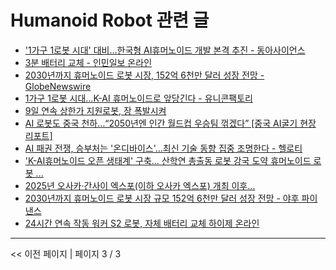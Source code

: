 # Humanoid Robot 관련 글

- ['1가구 1로봇 시대' 대비…한국형 AI휴머노이드 개발 본격 추진 - 동아사이언스](%271%EA%B0%80%EA%B5%AC%201%EB%A1%9C%EB%B4%87%20%EC%8B%9C%EB%8C%80%27%20%EB%8C%80%EB%B9%84%E2%80%A6%ED%95%9C%EA%B5%AD%ED%98%95%20AI%ED%9C%B4%EB%A8%B8%EB%85%B8%EC%9D%B4%EB%93%9C%20%EA%B0%9C%EB%B0%9C%20%EB%B3%B8%EA%B2%A9%20%EC%B6%94%EC%A7%84%20-%20%EB%8F%99%EC%95%84%EC%82%AC%EC%9D%B4%EC%96%B8%EC%8A%A4.md)
- [3분 배터리 교체 - 인민일보 온라인](3%EB%B6%84%20%EB%B0%B0%ED%84%B0%EB%A6%AC%20%EA%B5%90%EC%B2%B4%20-%20%EC%9D%B8%EB%AF%BC%EC%9D%BC%EB%B3%B4%20%EC%98%A8%EB%9D%BC%EC%9D%B8.md)
- [2030년까지 휴머노이드 로봇 시장, 152억 6천만 달러 성장 전망 - GlobeNewswire](2030%EB%85%84%EA%B9%8C%EC%A7%80%20%ED%9C%B4%EB%A8%B8%EB%85%B8%EC%9D%B4%EB%93%9C%20%EB%A1%9C%EB%B4%87%20%EC%8B%9C%EC%9E%A5%2C%20152%EC%96%B5%206%EC%B2%9C%EB%A7%8C%20%EB%8B%AC%EB%9F%AC%20%EC%84%B1%EC%9E%A5%20%EC%A0%84%EB%A7%9D%20-%20GlobeNewswire.md)
- [1가구 1로봇 시대…K-AI 휴머노이드로 앞당긴다 - 유니콘팩토리](1%EA%B0%80%EA%B5%AC%201%EB%A1%9C%EB%B4%87%20%EC%8B%9C%EB%8C%80%E2%80%A6K-AI%20%ED%9C%B4%EB%A8%B8%EB%85%B8%EC%9D%B4%EB%93%9C%EB%A1%9C%20%EC%95%9E%EB%8B%B9%EA%B8%B4%EB%8B%A4%20-%20%EC%9C%A0%EB%8B%88%EC%BD%98%ED%8C%A9%ED%86%A0%EB%A6%AC.md)
- [9일 연속 상한가 지원로봇, 장 폭발시켜](9%EC%9D%BC%20%EC%97%B0%EC%86%8D%20%EC%83%81%ED%95%9C%EA%B0%80%20%EC%A7%80%EC%9B%90%EB%A1%9C%EB%B4%87%2C%20%EC%9E%A5%20%ED%8F%AD%EB%B0%9C%EC%8B%9C%EC%BC%9C.md)
- [AI 로봇도 중국 천하…“2050년엔 인간 월드컵 우승팀 꺾겠다” [중국 AI굴기 현장 리포트]](AI%20%EB%A1%9C%EB%B4%87%EB%8F%84%20%EC%A4%91%EA%B5%AD%20%EC%B2%9C%ED%95%98%E2%80%A6%E2%80%9C2050%EB%85%84%EC%97%94%20%EC%9D%B8%EA%B0%84%20%EC%9B%94%EB%93%9C%EC%BB%B5%20%EC%9A%B0%EC%8A%B9%ED%8C%80%20%EA%BA%BE%EA%B2%A0%EB%8B%A4%E2%80%9D%20%5B%EC%A4%91%EA%B5%AD%20AI%EA%B5%B4%EA%B8%B0%20%ED%98%84%EC%9E%A5%20%EB%A6%AC%ED%8F%AC%ED%8A%B8%5D.md)
- [AI 패권 전쟁, 승부처는 '온디바이스'...최신 기술 동향 집중 조명한다 - 헬로티](AI%20%ED%8C%A8%EA%B6%8C%20%EC%A0%84%EC%9F%81%2C%20%EC%8A%B9%EB%B6%80%EC%B2%98%EB%8A%94%20%27%EC%98%A8%EB%94%94%EB%B0%94%EC%9D%B4%EC%8A%A4%27...%EC%B5%9C%EC%8B%A0%20%EA%B8%B0%EC%88%A0%20%EB%8F%99%ED%96%A5%20%EC%A7%91%EC%A4%91%20%EC%A1%B0%EB%AA%85%ED%95%9C%EB%8B%A4%20-%20%ED%97%AC%EB%A1%9C%ED%8B%B0.md)
- ['K-AI휴머노이드 오픈 생태계' 구축… 산학연 총출동 로봇 강국 도약  휴머노이드 로봇 ...](%27K-AI%ED%9C%B4%EB%A8%B8%EB%85%B8%EC%9D%B4%EB%93%9C%20%EC%98%A4%ED%94%88%20%EC%83%9D%ED%83%9C%EA%B3%84%27%20%EA%B5%AC%EC%B6%95%E2%80%A6%20%EC%82%B0%ED%95%99%EC%97%B0%20%EC%B4%9D%EC%B6%9C%EB%8F%99%20%EB%A1%9C%EB%B4%87%20%EA%B0%95%EA%B5%AD%20%EB%8F%84%EC%95%BD%20%20%ED%9C%B4%EB%A8%B8%EB%85%B8%EC%9D%B4%EB%93%9C%20%EB%A1%9C%EB%B4%87%20....md)
- [2025년 오사카·간사이 엑스포(이하 오사카 엑스포) 개최 이후…](2025%EB%85%84%20%EC%98%A4%EC%82%AC%EC%B9%B4%C2%B7%EA%B0%84%EC%82%AC%EC%9D%B4%20%EC%97%91%EC%8A%A4%ED%8F%AC%28%EC%9D%B4%ED%95%98%20%EC%98%A4%EC%82%AC%EC%B9%B4%20%EC%97%91%EC%8A%A4%ED%8F%AC%29%20%EA%B0%9C%EC%B5%9C%20%EC%9D%B4%ED%9B%84%E2%80%A6.md)
- [2030년까지 휴머노이드 로봇 시장 규모 152억 6천만 달러 성장 전망 - 야후 파이낸스](2030%EB%85%84%EA%B9%8C%EC%A7%80%20%ED%9C%B4%EB%A8%B8%EB%85%B8%EC%9D%B4%EB%93%9C%20%EB%A1%9C%EB%B4%87%20%EC%8B%9C%EC%9E%A5%20%EA%B7%9C%EB%AA%A8%20152%EC%96%B5%206%EC%B2%9C%EB%A7%8C%20%EB%8B%AC%EB%9F%AC%20%EC%84%B1%EC%9E%A5%20%EC%A0%84%EB%A7%9D%20-%20%EC%95%BC%ED%9B%84%20%ED%8C%8C%EC%9D%B4%EB%82%B8%EC%8A%A4.md)
- [24시간 연속 작동 워커 S2 로봇, 자체 배터리 교체  하이제 온라인](24%EC%8B%9C%EA%B0%84%20%EC%97%B0%EC%86%8D%20%EC%9E%91%EB%8F%99%20%EC%9B%8C%EC%BB%A4%20S2%20%EB%A1%9C%EB%B4%87%2C%20%EC%9E%90%EC%B2%B4%20%EB%B0%B0%ED%84%B0%EB%A6%AC%20%EA%B5%90%EC%B2%B4%20%20%ED%95%98%EC%9D%B4%EC%A0%9C%20%EC%98%A8%EB%9D%BC%EC%9D%B8.md)

---
<< 이전 페이지  |  페이지 3 / 3